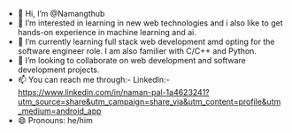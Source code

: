 - 👋 Hi, I’m @Namangthub
- 👀 I’m interested in learning in new web technologies and i also like to get hands-on experience in machine learning and ai.
- 🌱 I’m currently learning full stack web development amd opting for the software engineer role. I am also familier with C/C++ and Python.
- 💞️ I’m looking to collaborate on web development and software development projects.
- 📫 You can reach me through:-
  LinkedIn:- https://www.linkedin.com/in/naman-pal-1a4623241?utm_source=share&utm_campaign=share_via&utm_content=profile&utm_medium=android_app
- 😄 Pronouns: he/him
